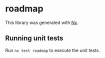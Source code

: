 # roadmap

This library was generated with [Nx](https://nx.dev).

## Running unit tests

Run `nx test roadmap` to execute the unit tests.
